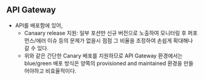 API Gateway
---

- API를 배포함에 있어,
  - Canaary release 지원: 일부 포션만 신규 버전으로 노출하여 모니터링 후 퍼포먼스/에러 이슈 등의 문제가 없을시 점점 그 비율을 조정하여 손쉽게 확대해나갈 수 있다.
  - 위와 같은 간단한 Canary 배포를 지원하므로 API Gateway 환경에서는 blue/green 배포 방식은 양쪽의 provisioned and maintained 환경을 만들어야하고 비효율적이다.
